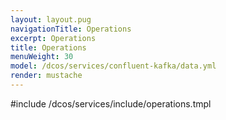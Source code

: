 ```yaml
---
layout: layout.pug
navigationTitle: Operations 
excerpt: Operations
title: Operations
menuWeight: 30
model: /dcos/services/confluent-kafka/data.yml
render: mustache
---
```


#include /dcos/services/include/operations.tmpl
